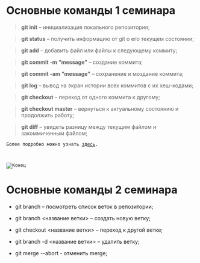 # Основные команды 1 семинара

> **git init** – инициализация локального репозитория;

> **git status** – получить информацию от git о его текущем состоянии;

> **git add** – добавить файл или файлы к следующему коммиту;

> **git commit -m “message”** – создание коммита;

> **git commit -am “message”** – сохранение и моздание коммита;

> **git log** – вывод на экран истории всех коммитов с их хеш-кодами;

> **git checkout** – переход от одного коммита к другому;

> **git checkout master** – вернуться к актуальному состоянию и продолжить работу;

> **git diff** – увидеть разницу между текущим файлом и закоммиченным файлом;

<code>Более подробно можно узнать [здесь][1].

[1]: https://docs.microsoft.com/ru-ru/contribute/markdown-reference
</code>

<code>![Конец](1.png)
</code>

# Основные команды 2 семинара

+ git branch – посмотреть список веток в репозитории;

+ git branch <название ветки> – создать новую ветку;

+ git checkout <название ветки> – переход к другой ветке;

+ git branch -d <название ветки> – удалить ветку;

+ git merge --abort - отменить merge;


